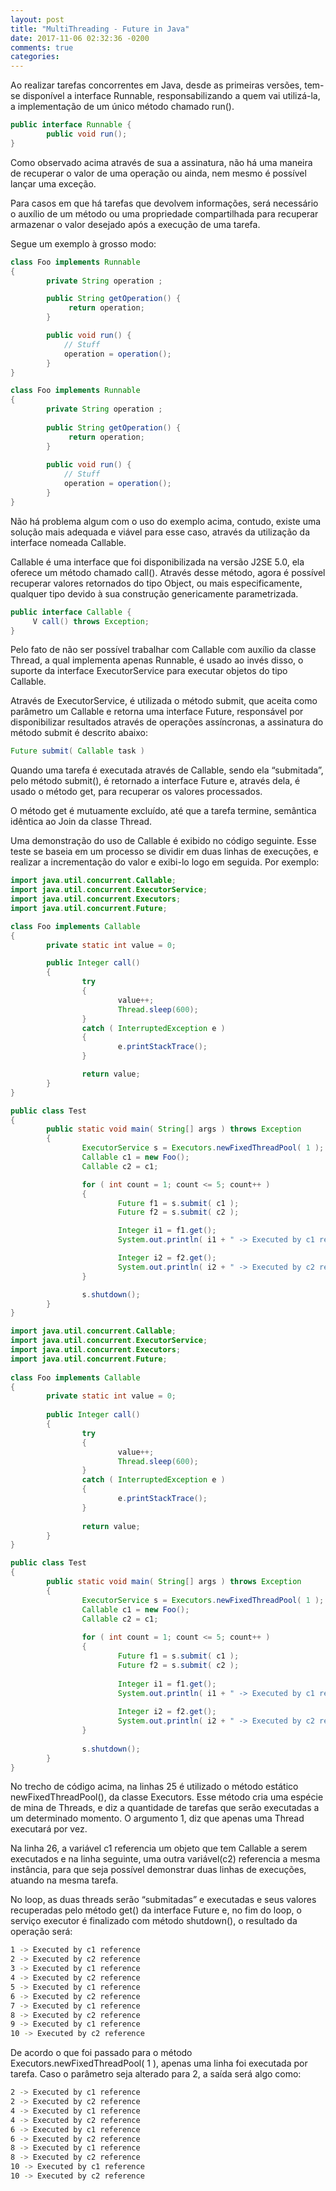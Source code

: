 ```yaml
---
layout: post
title: "MultiThreading - Future in Java"
date: 2017-11-06 02:32:36 -0200
comments: true
categories: 
---
```


Ao realizar tarefas concorrentes em Java, desde as primeiras versões, tem-se disponível a interface Runnable, responsabilizando a quem vai
utilizá-la, a implementação de um único método chamado run().
```java
public interface Runnable {
        public void run();
}
```

Como observado acima através de sua a assinatura, não há uma maneira de recuperar o valor de uma operação ou ainda, nem mesmo é possível lançar uma exceção.

Para casos em que há tarefas que devolvem informações, será necessário o auxílio de um método ou uma propriedade compartilhada para recuperar
armazenar o valor desejado após a execução de uma tarefa.

Segue um exemplo à grosso modo:

``` java
class Foo implements Runnable
{
        private String operation ;

        public String getOperation() {
             return operation;
        }

        public void run() {
            // Stuff
            operation = operation();
        }
}
```

``` java
class Foo implements Runnable
{
        private String operation ;
 
        public String getOperation() {
             return operation;
        }
 
        public void run() {
            // Stuff
            operation = operation();
        }
}
```

Não há problema algum com o uso do exemplo acima, contudo, existe uma solução mais adequada e viável para esse caso, através da
utilização da interface nomeada Callable.

Callable é uma interface que foi disponibilizada na versão J2SE 5.0, ela oferece um método
chamado call(). Através desse método, agora é possível recuperar valores retornados do tipo Object, ou mais
especificamente, qualquer tipo devido à sua construção genericamente parametrizada.

``` java
public interface Callable {
     V call() throws Exception;
}
```

Pelo fato de não ser possível trabalhar com Callable com auxílio da classe Thread, a qual implementa apenas
Runnable, é usado ao invés disso, o suporte da interface ExecutorService para executar objetos do tipo Callable.

Através de ExecutorService, é utilizada o método submit, que aceita como parâmetro um Callable e retorna uma
interface Future, responsável por disponibilizar resultados através de operações assíncronas, a assinatura do
método submit é descrito abaixo:
``` java
Future submit( Callable task )
```

Quando uma tarefa é executada através de Callable, sendo ela “submitada”, pelo método submit(), é retornado a
interface Future e, através dela, é usado o método get, para recuperar os valores processados.

O método get é mutuamente excluído, até que a tarefa termine, semântica idêntica ao Join da classe Thread.

Uma demonstração do uso de Callable é exibido no código seguinte. Esse teste se baseia em um processo se
dividir em duas linhas de execuções, e realizar a incrementação do valor e exibi-lo logo em seguida. Por exemplo:

``` java
import java.util.concurrent.Callable;
import java.util.concurrent.ExecutorService;
import java.util.concurrent.Executors;
import java.util.concurrent.Future;

class Foo implements Callable
{
        private static int value = 0;

        public Integer call()
        {
                try
                {
                        value++;
                        Thread.sleep(600);
                }
                catch ( InterruptedException e )
                {
                        e.printStackTrace();
                }

                return value;
        }
}
```

``` java
public class Test
{
        public static void main( String[] args ) throws Exception
        {
                ExecutorService s = Executors.newFixedThreadPool( 1 );
                Callable c1 = new Foo();
                Callable c2 = c1;

                for ( int count = 1; count <= 5; count++ )
                {
                        Future f1 = s.submit( c1 );
                        Future f2 = s.submit( c2 );

                        Integer i1 = f1.get();
                        System.out.println( i1 + " -> Executed by c1 reference" );

                        Integer i2 = f2.get();
                        System.out.println( i2 + " -> Executed by c2 reference");
                }

                s.shutdown();
        }
}
```
``` java
import java.util.concurrent.Callable;
import java.util.concurrent.ExecutorService;
import java.util.concurrent.Executors;
import java.util.concurrent.Future;
 
class Foo implements Callable
{
        private static int value = 0;
 
        public Integer call()
        {
                try
                {
                        value++;
                        Thread.sleep(600);
                }
                catch ( InterruptedException e )
                {
                        e.printStackTrace();
                }
 
                return value;
        }
}
```
``` java
public class Test
{
        public static void main( String[] args ) throws Exception
        {
                ExecutorService s = Executors.newFixedThreadPool( 1 );
                Callable c1 = new Foo();
                Callable c2 = c1;
 
                for ( int count = 1; count <= 5; count++ )
                {
                        Future f1 = s.submit( c1 );
                        Future f2 = s.submit( c2 );
 
                        Integer i1 = f1.get();
                        System.out.println( i1 + " -> Executed by c1 reference" );
 
                        Integer i2 = f2.get();
                        System.out.println( i2 + " -> Executed by c2 reference");
                }
 
                s.shutdown();
        }
}
```

No trecho de código acima, na linhas 25 é utilizado o método estático newFixedThreadPool(), da classe Executors. Esse método
cria uma espécie de mina de Threads, e diz a quantidade de tarefas que serão executadas a um
determinado momento. O argumento 1, diz que apenas uma Thread executará por vez.

Na linha 26, a variável c1 referencia um objeto que tem Callable a serem executados e na linha seguinte, uma outra
variável(c2) referencia a mesma instância, para que seja possível demonstrar duas linhas de execuções, atuando na mesma tarefa.

No loop, as duas threads serão “submitadas” e executadas e seus valores recuperadas pelo método get() da
interface Future e, no fim do loop, o serviço executor é finalizado com método shutdown(), o resultado da operação será:

``` bash
1 -> Executed by c1 reference
2 -> Executed by c2 reference
3 -> Executed by c1 reference
4 -> Executed by c2 reference
5 -> Executed by c1 reference
6 -> Executed by c2 reference
7 -> Executed by c1 reference
8 -> Executed by c2 reference
9 -> Executed by c1 reference
10 -> Executed by c2 reference
```

De acordo o que foi passado para o método Executors.newFixedThreadPool( 1 ), apenas uma linha foi
executada por tarefa. Caso o parâmetro seja alterado para 2, a saída será algo como:

``` bash
2 -> Executed by c1 reference
2 -> Executed by c2 reference
4 -> Executed by c1 reference
4 -> Executed by c2 reference
6 -> Executed by c1 reference
6 -> Executed by c2 reference
8 -> Executed by c1 reference
8 -> Executed by c2 reference
10 -> Executed by c1 reference
10 -> Executed by c2 reference
```

